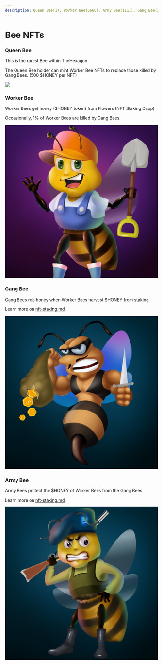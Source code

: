 ```yaml
---
description: Queen Bee(1), Worker Bee(6666), Army Bee(1111), Gang Bee(222)
---
```


# Bee NFTs

### **Queen Bee**&#x20;

This is the rarest Bee within TheHexagon.

The Queen Bee holder can mint Worker Bee NFTs to replace those killed by Gang Bees. (500 $HONEY per NFT)

![](../.gitbook/assets/Bee\_Art\_02.jpg)

### **Worker Bee**

Worker Bees get honey ($HONEY token) from Flowers (NFT Staking Dapp).

Occasionally, 1% of Worker Bees are killed by Gang Bees.

![](../.gitbook/assets/Worker.png)

### Gang Bee

Gang Bees rob honey when Worker Bees harvest $HONEY from staking.

Learn more on [nft-staking.md](nft-staking.md "mention").

![](../.gitbook/assets/Gang2.png)

### Army Bee

Army Bees protect the $HONEY of Worker Bees from the Gang Bees.

Learn more on [nft-staking.md](nft-staking.md "mention").

![](<../.gitbook/assets/maniac (2).png>)
